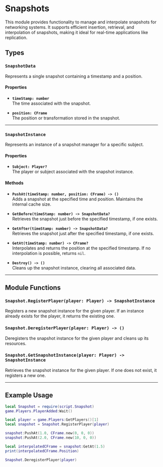 # Snapshots

This module provides functionality to manage and interpolate snapshots for networking systems. It supports efficient insertion, retrieval, and interpolation of snapshots, making it ideal for real-time applications like replication.

## Types

### `SnapshotData`

Represents a single snapshot containing a timestamp and a position.

#### Properties

- **`timeStamp: number`**  
  The time associated with the snapshot.

- **`position: CFrame`**  
  The position or transformation stored in the snapshot.

---

### `SnapshotInstance`

Represents an instance of a snapshot manager for a specific subject.

#### Properties

- **`Subject: Player?`**  
  The player or subject associated with the snapshot instance.

#### Methods

- **`PushAt(timeStamp: number, position: CFrame) -> ()`**  
  Adds a snapshot at the specified time and position. Maintains the internal cache size.

- **`GetBefore(timeStamp: number) -> SnapshotData?`**  
  Retrieves the snapshot just before the specified timestamp, if one exists.

- **`GetAfter(timeStamp: number) -> SnapshotData?`**  
  Retrieves the snapshot just after the specified timestamp, if one exists.

- **`GetAt(timeStamp: number) -> CFrame?`**  
  Interpolates and returns the position at the specified timestamp. If no interpolation is possible, returns `nil`.

- **`Destroy() -> ()`**  
  Cleans up the snapshot instance, clearing all associated data.

---

## Module Functions

### `Snapshot.RegisterPlayer(player: Player) -> SnapshotInstance`

Registers a new snapshot instance for the given player. If an instance already exists for the player, it returns the existing one.

### `Snapshot.DeregisterPlayer(player: Player) -> ()`

Deregisters the snapshot instance for the given player and cleans up its resources.

### `Snapshot.GetSnapshotInstance(player: Player) -> SnapshotInstance`

Retrieves the snapshot instance for the given player. If one does not exist, it registers a new one.

---

## Example Usage

```lua
local Snapshot = require(script.Snapshot)
game.Players.PlayerAdded:Wait()

local player = game.Players:GetPlayers()[1]
local snapshot = Snapshot.RegisterPlayer(player)

snapshot:PushAt(1.0, CFrame.new(0, 0, 0))
snapshot:PushAt(2.0, CFrame.new(10, 0, 0))

local interpolatedCFrame = snapshot:GetAt(1.5)
print(interpolatedCFrame.Position)

Snapshot.DeregisterPlayer(player)
```